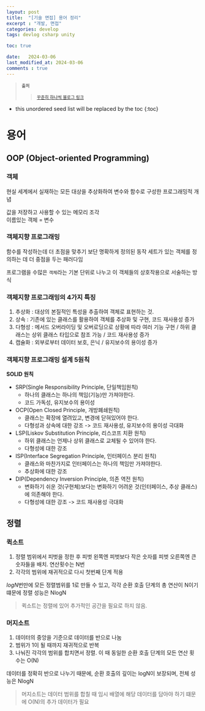 ```yaml
---
layout: post
title:  "[기술 면접] 용어 정리"
excerpt : "개발, 면접"
categories: develop
tags: devlog csharp unity

toc: true

date:   2024-03-06
last_modified_at: 2024-03-06
comments : true
---
```

> <span style="font-size: 80%"> **출처** </span>      
>> <span style="font-size: 80%"> [꾸준히 하나씩 블로그 링크](https://coldpresso.tistory.com/18)</span>

<!--more-->

* this unordered seed list will be replaced by the toc
{:toc}

# 용어

## OOP (Object-oriented Programming)

### 객체

현실 세계에서 실재하는 모든 대상을 추상화하여 변수와 함수로 구성한 프로그래밍적 개념

값을 저장하고 사용할 수 있는 메모리 조각   
이름있는 객체 = 변수

### 객체지향 프로그래밍

함수를 작성하는데 더 초점을 맞추기 보단 명확하게 정의된 동작 세트가 있는 객체를 정의하는 데 더 중점을 두는 패러다임

프로그램을 수많은 `객체`라는 기본 단위로 나누고 이 객체들의 상호작용으로 서술하는 방식

### 객체지향 프로그래밍의 4가지 특징

1) 추상화 : 대상의 본질적인 특성을 추출하여 객체로 표현하는 것.
2) 상속 : 기존에 있는 클래스를 활용하여 객체를 추상화 및 구현, 코드 재사용성 증가
3) 다형성 : 메서드 오버라이딩 및 오버로딩으로 상황에 따라 여러 기능 구현 / 하위 클래스는 상위 클래스 타입으로 참조 가능 / 코드 재사용성 증가
4) 캡슐화 : 외부로부터 데이터 보호, 은닉 / 유지보수의 용이성 증가

### 객체지향 프로그래밍 설계 5원칙

**SOLID 원칙** 
- SRP(Single Responsibility Principle, 단일책임원칙)
  - 하나의 클래스는 하나의 책임(기능)만 가져야한다.
  - 코드 가독성, 유지보수의 용이성
- OCP(Open Closed Principle, 개방폐쇄원칙)
  - 클래스는 확장에 열려있고, 변경에 닫혀있어야 한다.
  - 다형성과 상속에 대한 강조 -> 코드 재사용성, 유지보수의 용이성 극대화
- LSP(Liskov Substitution Principle, 리스코프 치환 원칙)
  - 하위 클래스는 언제나 상위 클래스로 교체될 수 있어야 한다.
  - 다형성에 대한 강조
- ISP(Interface Segregation Principle, 인터페이스 분리 원칙)
  - 클래스와 마찬가지로 인터페이스는 하나의 책임만 가져야한다.
  - 추상화에 대한 강조
- DIP(Dependency Inversion Principle, 의존 역전 원칙)
  - 변화하기 쉬운  것(구현체)보다는 변화하기 어려운 것(인터페이스, 추상 클래스)에 의존해야 한다.
  - 다형성에 대한 강조 -> 코드 재사용성 극대화

## 정렬

### 퀵소트
1) 정렬 범위에서 피벗을 정한 후 피벗 왼쪽엔 피벗보다 작은 숫자를 피벗 오른쪽엔 큰 숫자들을 배치. 연산횟수는 N번
2) 각각의 범위에 재귀적으로 다시 첫번째 단계 적용

$logN$번만에 모든 정렬범위를 1로 만들 수 있고, 각각 순환 호출 단계의 총 연산이 N이기 떄문에 정렬 성능은 NlogN

> 퀵소트는 정렬에 있어 추가적인 공간을 필요로 하지 않음.   

### 머지소트
1) 데이터의 중앙을 기준으로 데이터를 반으로 나눔 
2) 범위가 1이 될 때까지 재귀적으로 반복
3) 나눠진 각각의 범위를 합치면서 정렬. 이 때 동일한 순환 호출 단계의 모든 연산 횟수는 O(N)

데이터를 정확히 반으로 나누기 때문에, 순환 호출의 깊이는 logN이 보장되며, 전체 성능은 NlogN

> 머지소트는 데이터 범위를 합칠 때 임시 배열에 해당 데이터를 담아야 하기 떄문에 O(N)의 추가 데이터가 필요
